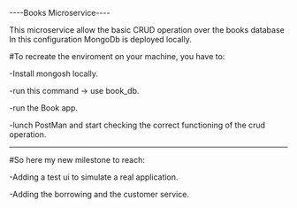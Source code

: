 ----Books Microservice---- 

This microservice allow the basic CRUD operation over the books database
In this configuration MongoDb is deployed locally. 

#To recreate the enviroment on your machine, you have to:

-Install mongosh locally.

-run this command -> use book_db.

-run the Book app.

-lunch PostMan and start checking the correct functioning of the crud operation.

--------------------------------------------------------------------------------
#So here my new milestone to reach:

-Adding a test ui to simulate a real application.

-Adding the borrowing and the customer service.


